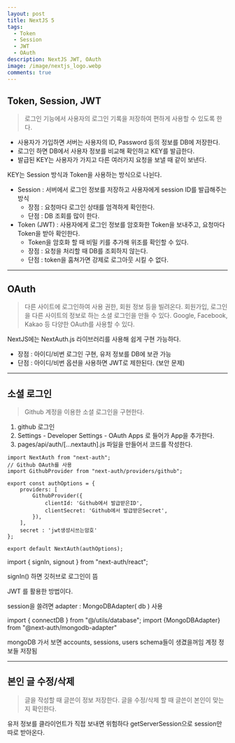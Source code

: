 ```yaml
---
layout: post
title: NextJS 5
tags:
  - Token
  - Session
  - JWT
  - OAuth
description: NextJS JWT, OAuth
image: /image/nextjs_logo.webp
comments: true
---
```


## Token, Session, JWT

> 로그인 기능에서 사용자의 로그인 기록을 저장하여 편하게 사용할 수 있도록 한다.

- 사용자가 가입하면 서버는 사용자의 ID, Password 등의 정보를 DB에 저장한다.
- 로그인 하면 DB에서 사용자 정보를 비교해 확인하고 KEY를 발급한다.
- 발급된 KEY는 사용자가 가지고 다른 여러가지 요청을 보낼 때 같이 보낸다.


KEY는 Session 방식과 Token을 사용하는 방식으로 나뉜다.
- Session : 서버에서 로그인 정보를 저장하고 사용자에게 session ID를 발급해주는 방식
	- 장점 : 요청마다 로그인 상태를 엄격하게 확인한다.
	- 단점 : DB 조회를 많이 한다.
- Token (JWT) : 사용자에게 로그인 정보를 암호화한 Token을 보내주고, 요청마다 Token을 받아 확인한다.
	- Token을 암호화 할 때 비밀 키를 추가해 위조를 확인할 수 있다.
	- 장점 : 요청을 처리할 때 DB를 조회하지 않는다.
	- 단점 : token을 훔쳐가면 강제로 로그아웃 시킬 수 없다.

---

## OAuth

> 다른 사이트에 로그인하여 사용 권한, 회원 정보 등을 빌려온다.
> 회원가입, 로그인을 다른 사이트의 정보로 하는 소셜 로그인을 만들 수 있다.
> Google, Facebook, Kakao 등 다양한 OAuth를 사용할 수 있다.

NextJS에는 NextAuth.js 라이브러리를 사용해 쉽게 구현 가능하다.
- 장점 : 아이디/비번 로그인 구현, 유저 정보를 DB에 보관 가능
- 단점 : 아이디/비번 옵션을 사용하면 JWT로 제한된다. (보안 문제)

---

## 소셜 로그인

> Github 계정을 이용한 소셜 로그인을 구현한다.

1. github 로그인
2. Settings - Developer Settings - OAuth Apps 로 들어가  App을 추가한다.
3. pages/api/auth/\[...nextauth].js 파일을 만들어서 코드를 작성한다.


```
import NextAuth from "next-auth";
// Github OAuth를 사용
import GithubProvider from "next-auth/providers/github";

export const authOptions = {
	providers: [
		GithubProvider({  
			clientId: 'Github에서 발급받은ID', 
			clientSecret: 'Github에서 발급받은Secret',
		}),
	],
	secret : 'jwt생성시쓰는암호'
};

export default NextAuth(authOptions);
```
  

import { signIn, signout } from "next-auth/react";

signIn() 하면 깃허브로 로그인이 뜸

JWT 를 활용한 방법이다.

session을 쓸려면 adapter : MongoDBAdapter( db ) 사용

import { connectDB } from "@/utils/database";
import {MongoDBAdapter} from "@next-auth/mongodb-adapter"

mongoDB 가서 보면 accounts, sessions, users  schema들이 생겼을꺼임
계정 정보들 저장됨

---

## 본인 글 수정/삭제

> 글을 작성할 때 글쓴이 정보 저장한다.
> 글을 수정/삭제 할 때 글쓴이 본인이 맞는지 확인한다.

유저 정보를 클라이언트가 직접 보내면 위험하다
getServerSession으로 session만 따로 받아온다.
